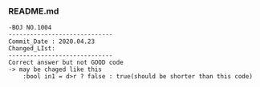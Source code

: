 ### README.md

	-BOJ NO.1004
	-----------------------------
	Commit_Date : 2020.04.23
	Changed_LIst: 
	-----------------------------
	Correct answer but not GOOD code
	-> may be chaged like this
		:bool in1 = d>r ? false : true(should be shorter than this code)
	

